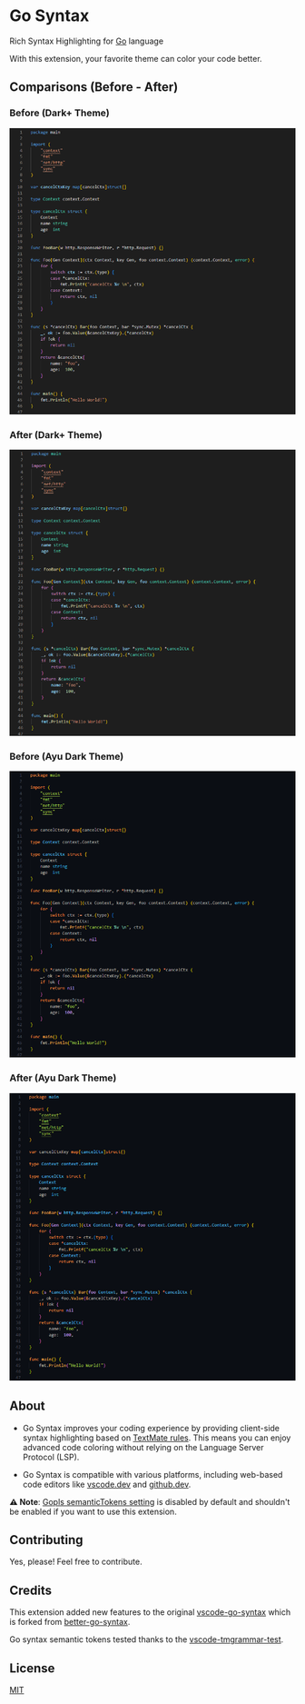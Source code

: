 # Go Syntax

Rich Syntax Highlighting for [Go](https://go.dev/) language

With this extension, your favorite theme can color your code better.

## Comparisons (Before - After)

### Before (Dark+ Theme)

![dark+_before](examples/dark+_before.png)

### After (Dark+ Theme)

![dark+_after](examples/dark+_after.png)

### Before (Ayu Dark Theme)

![ayudark_before](examples/ayudark_before.png)

### After (Ayu Dark Theme)

![ayudark_after](examples/ayudark_after.png)

## About

- Go Syntax improves your coding experience by providing client-side syntax highlighting based on [TextMate rules](https://macromates.com/manual/en/language_grammars). This means you can enjoy advanced code coloring without relying on the Language Server Protocol (LSP).

- Go Syntax is compatible with various platforms, including web-based code editors like [vscode.dev](https://vscode.dev) and [github.dev](https://github.dev).

**⚠️ Note**: [Gopls semanticTokens setting](https://github.com/golang/vscode-go/wiki/settings#uisemantictokens) is disabled by default and shouldn't be enabled if you want to use this extension.

## Contributing

Yes, please! Feel free to contribute.

## Credits

This extension added new features to the original [vscode-go-syntax](https://github.com/microsoft/vscode/blob/main/extensions/go/syntaxes/go.tmLanguage.json) which is forked from [better-go-syntax](https://github.com/jeff-hykin/better-go-syntax).

Go syntax semantic tokens tested thanks to the [vscode-tmgrammar-test](https://github.com/PanAeon/vscode-tmgrammar-test).

## License

[MIT](https://github.com/worlpaker/go-syntax/blob/master/LICENSE)
